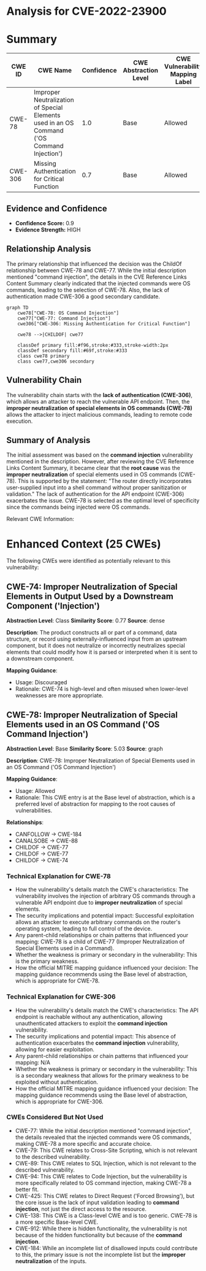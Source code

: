 # Analysis for CVE-2022-23900

# Summary

| CWE ID | CWE Name | Confidence | CWE Abstraction Level | CWE Vulnerability Mapping Label | CWE-Vulnerability Mapping Notes |
|---|---|---|---|---|---|
| CWE-78 | Improper Neutralization of Special Elements used in an OS Command ('OS Command Injection') | 1.0 | Base | Allowed | Primary CWE |
| CWE-306 | Missing Authentication for Critical Function | 0.7 | Base | Allowed | Secondary Candidate |

## Evidence and Confidence

*   **Confidence Score:** 0.9
*   **Evidence Strength:** HIGH

## Relationship Analysis
The primary relationship that influenced the decision was the ChildOf relationship between CWE-78 and CWE-77. While the initial description mentioned "command injection", the details in the CVE Reference Links Content Summary clearly indicated that the injected commands were OS commands, leading to the selection of CWE-78. Also, the lack of authentication made CWE-306 a good secondary candidate.

```mermaid
graph TD
    cwe78["CWE-78: OS Command Injection"]
    cwe77["CWE-77: Command Injection"]
    cwe306["CWE-306: Missing Authentication for Critical Function"]
    
    cwe78 -->|CHILDOF| cwe77
    
    classDef primary fill:#f96,stroke:#333,stroke-width:2px
    classDef secondary fill:#69f,stroke:#333
    class cwe78 primary
    class cwe77,cwe306 secondary
```

## Vulnerability Chain
The vulnerability chain starts with the **lack of authentication (CWE-306)**, which allows an attacker to reach the vulnerable API endpoint. Then, the **improper neutralization of special elements in OS commands (CWE-78)** allows the attacker to inject malicious commands, leading to remote code execution.

## Summary of Analysis
The initial assessment was based on the **command injection** vulnerability mentioned in the description. However, after reviewing the CVE Reference Links Content Summary, it became clear that the **root cause** was the **improper neutralization** of special elements used in OS commands (CWE-78). This is supported by the statement: "The router directly incorporates user-supplied input into a shell command without proper sanitization or validation." The lack of authentication for the API endpoint (CWE-306) exacerbates the issue. CWE-78 is selected as the optimal level of specificity since the commands being injected were OS commands.

Relevant CWE Information:

# Enhanced Context (25 CWEs)
The following CWEs were identified as potentially relevant to this vulnerability:

## CWE-74: Improper Neutralization of Special Elements in Output Used by a Downstream Component ('Injection')
**Abstraction Level**: Class
**Similarity Score**: 0.77
**Source**: dense

**Description**:
The product constructs all or part of a command, data structure, or record using externally-influenced input from an upstream component, but it does not neutralize or incorrectly neutralizes special elements that could modify how it is parsed or interpreted when it is sent to a downstream component.

**Mapping Guidance**:
- Usage: Discouraged
- Rationale: CWE-74 is high-level and often misused when lower-level weaknesses are more appropriate.

## CWE-78: Improper Neutralization of Special Elements used in an OS Command ('OS Command Injection')
**Abstraction Level**: Base
**Similarity Score**: 5.03
**Source**: graph

**Description**:
CWE-78: Improper Neutralization of Special Elements used in an OS Command ('OS Command Injection')

**Mapping Guidance**:
- Usage: Allowed
- Rationale: This CWE entry is at the Base level of abstraction, which is a preferred level of abstraction for mapping to the root causes of vulnerabilities.

**Relationships**:
- CANFOLLOW -> CWE-184
- CANALSOBE -> CWE-88
- CHILDOF -> CWE-77
- CHILDOF -> CWE-77
- CHILDOF -> CWE-74

### Technical Explanation for CWE-78

*   How the vulnerability's details match the CWE's characteristics: The vulnerability involves the injection of arbitrary OS commands through a vulnerable API endpoint due to **improper neutralization** of special elements.
*   The security implications and potential impact: Successful exploitation allows an attacker to execute arbitrary commands on the router's operating system, leading to full control of the device.
*   Any parent-child relationships or chain patterns that influenced your mapping: CWE-78 is a child of CWE-77 (Improper Neutralization of Special Elements used in a Command).
*   Whether the weakness is primary or secondary in the vulnerability: This is the primary weakness.
*   How the official MITRE mapping guidance influenced your decision: The mapping guidance recommends using the Base level of abstraction, which is appropriate for CWE-78.

### Technical Explanation for CWE-306

*   How the vulnerability's details match the CWE's characteristics: The API endpoint is reachable without any authentication, allowing unauthenticated attackers to exploit the **command injection** vulnerability.
*   The security implications and potential impact: This absence of authentication exacerbates the **command injection** vulnerability, allowing for easier exploitation.
*   Any parent-child relationships or chain patterns that influenced your mapping: N/A
*   Whether the weakness is primary or secondary in the vulnerability: This is a secondary weakness that allows for the primary weakness to be exploited without authentication.
*   How the official MITRE mapping guidance influenced your decision: The mapping guidance recommends using the Base level of abstraction, which is appropriate for CWE-306.

### CWEs Considered But Not Used
*   CWE-77: While the initial description mentioned "command injection", the details revealed that the injected commands were OS commands, making CWE-78 a more specific and accurate choice.
*   CWE-79: This CWE relates to Cross-Site Scripting, which is not relevant to the described vulnerability.
*   CWE-89: This CWE relates to SQL Injection, which is not relevant to the described vulnerability.
*   CWE-94: This CWE relates to Code Injection, but the vulnerability is more specifically related to OS command injection, making CWE-78 a better fit.
*   CWE-425: This CWE relates to Direct Request ('Forced Browsing'), but the core issue is the lack of input validation leading to **command injection**, not just the direct access to the resource.
*   CWE-138: This CWE is a Class-level CWE and is too generic. CWE-78 is a more specific Base-level CWE.
*   CWE-912: While there is hidden functionality, the vulnerability is not because of the hidden functionality but because of the **command injection**.
*   CWE-184: While an incomplete list of disallowed inputs could contribute to this, the primary issue is not the incomplete list but the **improper neutralization** of the inputs.